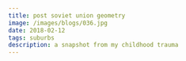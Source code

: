 ```yaml
---
title: post soviet union geometry
image: /images/blogs/036.jpg
date: 2018-02-12
tags: suburbs
description: a snapshot from my childhood trauma
---
```

